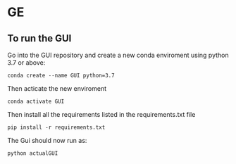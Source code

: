 # GE

## To run the GUI

Go into the GUI repository and create a new conda enviroment using python 3.7 or above:

    conda create --name GUI python=3.7
    
Then acticate the new enviroment

    conda activate GUI
    
Then install all the requirements listed in the requirements.txt file

    pip install -r requirements.txt
    
The Gui should now run as:

    python actualGUI
